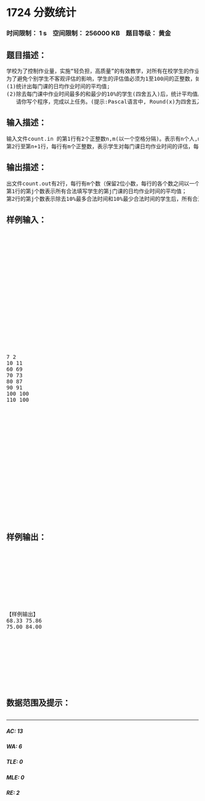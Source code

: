 # 1724 分数统计   
### 时间限制： 1 s&nbsp;&nbsp;&nbsp;&nbsp;空间限制： 256000 KB&nbsp;&nbsp;&nbsp;&nbsp;题目等级： 黄金  
## 题目描述：  

<pre>
学校为了控制作业量，实施“轻负担，高质量”的有效教学，对所有在校学生的作业量情况进行了调查。每个学生对每门课的日均作业时间进行评估。最后统计出每门课的日均作业时间的平均值，作为学校评价习题教学效果的一个重要参考。
为了避免个别学生不客观评估的影响，学生的评估值必须为1至100间的正整数，如果某个评估值为不在此范围内的整数，则忽略。现在要求完成：
(1)统计出每门课的日均作业时间的平均值;
(2)除去每门课中作业时间最多的和最少的10%的学生(四舍五入)后，统计平均值。
   请你写个程序，完成以上任务。(提示:Pascal语言中, Round(x)为四舍五入函数,在C语言中可使用int(x+0.5))
</pre>
  
  
## 输入描述：  

<pre>
输入文件count.in 的第1行有2个正整数n,m(以一个空格分隔)。表示有n个人,m门课。
第2行至第n+1行，每行有m个正整数，表示学生对每门课日均作业时间的评估，每个整数之间以一个空格分隔。其中：第k+1行的第j个数表示第k个学生填写的第j门课的日均作业时间；
</pre>
  
  
## 输出描述：  

<pre>
出文件count.out有2行，每行有m个数（保留2位小数，每行的各个数之间以一个空格相互分隔），表示每门课日均作业时间的平均值。其中：
第1行的第j个数表示所有合法填写学生的第j门课的日均作业时间的平均值；
第2行的第j个数表示除去10%最多合法时间和10%最少合法时间的学生后，所有合法填写学生第j门课的日均作业时间的平均值；
</pre>
  
  
## 样例输入：  

<pre>
 









 





 



7 2
10 11
60 69
70 73
80 87
90 91
100 100
110 100









 









</pre>
  
  
## 样例输出：  

<pre>
 









【样例输出】
68.33 75.86
75.00 84.00









</pre>
  
  
## 数据范围及提示：  

<pre>
</pre>
  
  
***  

##### AC: 13  
##### WA: 6  
##### TLE: 0  
##### MLE: 0  
##### RE: 2  
